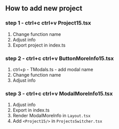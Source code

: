 ## How to add new project

### step 1 - ctrl+c ctrl+v Project15.tsx

1. Change function name
2. Adjust info
3. Export project in index.ts

### step 2 - ctrl+c ctrl+v ButtonMoreInfo15.tsx

1. ctrl+p - TModals.ts - add modal name
2. Change function name
3. Adjust info

### step 3 - ctrl+c ctrl+v ModalMoreInfo15.tsx

1. Adjust info
2. Export in index.ts
3. Render ModalMoreInfo in `Layout.tsx`
4. Add `<Project15/>` in `ProjectsSwitcher.tsx`
